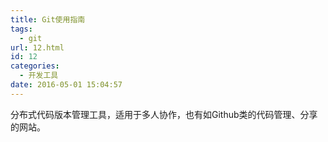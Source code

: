 ```yaml
---
title: Git使用指南
tags:
  - git
url: 12.html
id: 12
categories:
  - 开发工具
date: 2016-05-01 15:04:57
---
```


分布式代码版本管理工具，适用于多人协作，也有如Github类的代码管理、分享的网站。